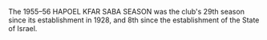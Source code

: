 The 1955–56 HAPOEL KFAR SABA SEASON was the club's 29th season since its establishment in 1928, and 8th since the establishment of the State of Israel.
